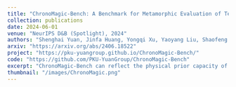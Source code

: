 ```yaml
---
title: "ChronoMagic-Bench: A Benchmark for Metamorphic Evaluation of Text-to-Time-lapse Video Generation"
collection: publications
date: 2024-06-01
venue: "NeurIPS D&B (Spotlight), 2024"
authors: "Shenghai Yuan, Jinfa Huang, Yongqi Xu, Yaoyang Liu, Shaofeng Zhang, Yujun Shi, Ruijie Zhu, Xinhua Cheng, Jiebo Luo, Li Yuan"
arxiv: "https://arxiv.org/abs/2406.18522"
project: "https://pku-yuangroup.github.io/ChronoMagic-Bench/"
code: "https://github.com/PKU-YuanGroup/ChronoMagic-Bench"
excerpt: "ChronoMagic-Bench can reflect the physical prior capacity of Text-to-Video Generation Model."
thumbnail: "/images/ChronoMagic.png"
---
```

